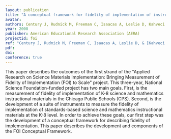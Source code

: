 ```yaml
---
layout: publication
title: "A conceptual framework for fidelity of implementation of instructional materials"
avatar:
authors: Century J, Rudnick M, Freeman C, Isaacas A, Leslie D, Kahveci M
year: 2008
publisher: American Educational Research Association (AERA)
projectid: foi
ref: "Century J, Rudnick M, Freeman C, Isaacas A, Leslie D, & [Kahveci M](/murat). (2008). _A conceptual framework for fidelity of implementation of instructional materials_. Paper presented at the American Educational Research Association (AERA). New York, USA. March 24 - 28, 2008."
pdf:
doi:
conference: true
---
```

This paper describes the outcomes of the first strand of the "Applied Research on Science Materials Implementation: Bringing Measurement of Fidelity of Implementation (FOI) to Scale" project. This three-year, National Science Foundation-funded project has two main goals. First, is the measurement of fidelity of implementation of K-8 science and mathematics instructional materials in the Chicago Public Schools (CPS). Second, is the development of a suite of instruments to measure the fidelity of implementation of standards-based science and mathematics instructional materials at the K-8 level. In order to achieve these goals, our first step was the development of a conceptual framework for describing fidelity of implementation. This paper describes the development and components of the FOI Conceptual Framework.
